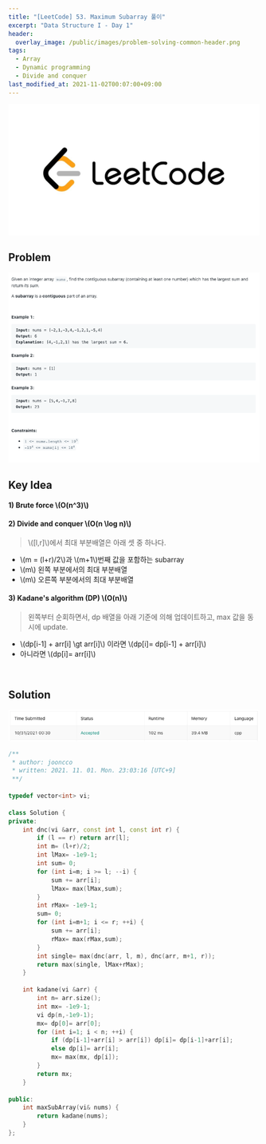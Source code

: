 ```yaml
---
title: "[LeetCode] 53. Maximum Subarray 풀이"
excerpt: "Data Structure I - Day 1"
header:
  overlay_image: /public/images/problem-solving-common-header.png
tags:
  - Array
  - Dynamic programming
  - Divide and conquer
last_modified_at: 2021-11-02T00:07:00+09:00
---
```

<a href="https://leetcode.com/">
    <img src="/public/images/leetcode-logo.jpeg"/>
</a>

## Problem
<a href="https://leetcode.com/problems/maximum-subarray/">
    <img src="/public/images/leetcode-53.png"/>
</a>

<br/>

## Key Idea
  
#### 1) Brute force \\(O(n^3)\\)

#### 2) Divide and conquer \\(O(n \log n)\\)

> \\([l,r]\\)에서 최대 부분배열은 아래 셋 중 하나다.

- \\(m = (l+r)/2\\)과 \\(m+1\\)번째 값을 포함하는 subarray  
- \\(m\\) 왼쪽 부분에서의 최대 부분배열  
- \\(m\\) 오른쪽 부분에서의 최대 부분배열

#### 3) Kadane's algorithm (DP) \\(O(n)\\)
> 왼쪽부터 순회하면서, dp 배열을 아래 기준에 의해 업데이트하고, max 값을 동시에 update.

- \\(dp[i-1] + arr[i] \gt arr[i]\\) 이라면 \\(dp[i]= dp[i-1] + arr[i]\\)
- 아니라면 \\(dp[i]= arr[i]\\)

<br/>

## Solution
<img src="/public/images/leetcode-5-result.png"/>

```cpp
/**
 * author: jooncco
 * written: 2021. 11. 01. Mon. 23:03:16 [UTC+9]
 **/

typedef vector<int> vi;

class Solution {
private:
    int dnc(vi &arr, const int l, const int r) {
        if (l == r) return arr[l];
        int m= (l+r)/2;
        int lMax= -1e9-1;
        int sum= 0;
        for (int i=m; i >= l; --i) {
            sum += arr[i];
            lMax= max(lMax,sum);
        }
        int rMax= -1e9-1;
        sum= 0;
        for (int i=m+1; i <= r; ++i) {
            sum += arr[i];
            rMax= max(rMax,sum);
        }
        int single= max(dnc(arr, l, m), dnc(arr, m+1, r));
        return max(single, lMax+rMax);
    }
    
    int kadane(vi &arr) {
        int n= arr.size();
        int mx= -1e9-1;
        vi dp(n,-1e9-1);
        mx= dp[0]= arr[0];
        for (int i=1; i < n; ++i) {
            if (dp[i-1]+arr[i] > arr[i]) dp[i]= dp[i-1]+arr[i];
            else dp[i]= arr[i];
            mx= max(mx, dp[i]);
        }
        return mx;
    }
    
public:
    int maxSubArray(vi& nums) {
        return kadane(nums);
    }
};

```